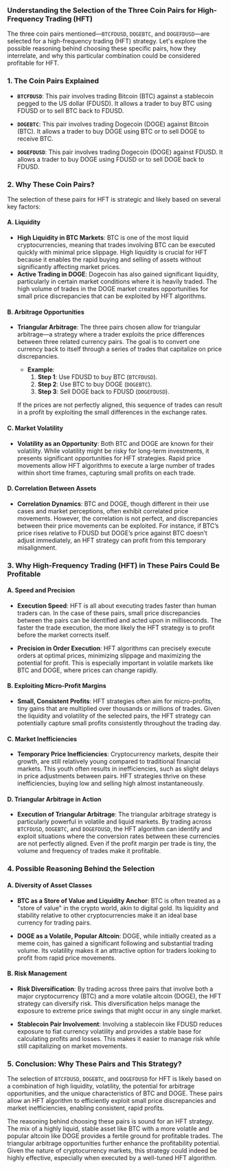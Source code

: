 ### **Understanding the Selection of the Three Coin Pairs for High-Frequency Trading (HFT)**

The three coin pairs mentioned—`BTCFDUSD`, `DOGEBTC`, and `DOGEFDUSD`—are selected for a high-frequency trading (HFT) strategy. Let's explore the possible reasoning behind choosing these specific pairs, how they interrelate, and why this particular combination could be considered profitable for HFT. 

### **1. The Coin Pairs Explained**

- **`BTCFDUSD`**: This pair involves trading Bitcoin (BTC) against a stablecoin pegged to the US dollar (FDUSD). It allows a trader to buy BTC using FDUSD or to sell BTC back to FDUSD.
  
- **`DOGEBTC`**: This pair involves trading Dogecoin (DOGE) against Bitcoin (BTC). It allows a trader to buy DOGE using BTC or to sell DOGE to receive BTC.
  
- **`DOGEFDUSD`**: This pair involves trading Dogecoin (DOGE) against FDUSD. It allows a trader to buy DOGE using FDUSD or to sell DOGE back to FDUSD.

### **2. Why These Coin Pairs?**

The selection of these pairs for HFT is strategic and likely based on several key factors:

#### **A. Liquidity**
- **High Liquidity in BTC Markets**: BTC is one of the most liquid cryptocurrencies, meaning that trades involving BTC can be executed quickly with minimal price slippage. High liquidity is crucial for HFT because it enables the rapid buying and selling of assets without significantly affecting market prices.
- **Active Trading in DOGE**: Dogecoin has also gained significant liquidity, particularly in certain market conditions where it is heavily traded. The high volume of trades in the DOGE market creates opportunities for small price discrepancies that can be exploited by HFT algorithms.

#### **B. Arbitrage Opportunities**
- **Triangular Arbitrage**: The three pairs chosen allow for triangular arbitrage—a strategy where a trader exploits the price differences between three related currency pairs. The goal is to convert one currency back to itself through a series of trades that capitalize on price discrepancies.
  
  - **Example**: 
    1. **Step 1**: Use FDUSD to buy BTC (`BTCFDUSD`).
    2. **Step 2**: Use BTC to buy DOGE (`DOGEBTC`).
    3. **Step 3**: Sell DOGE back to FDUSD (`DOGEFDUSD`).
  
  If the prices are not perfectly aligned, this sequence of trades can result in a profit by exploiting the small differences in the exchange rates.

#### **C. Market Volatility**
- **Volatility as an Opportunity**: Both BTC and DOGE are known for their volatility. While volatility might be risky for long-term investments, it presents significant opportunities for HFT strategies. Rapid price movements allow HFT algorithms to execute a large number of trades within short time frames, capturing small profits on each trade.

#### **D. Correlation Between Assets**
- **Correlation Dynamics**: BTC and DOGE, though different in their use cases and market perceptions, often exhibit correlated price movements. However, the correlation is not perfect, and discrepancies between their price movements can be exploited. For instance, if BTC’s price rises relative to FDUSD but DOGE’s price against BTC doesn’t adjust immediately, an HFT strategy can profit from this temporary misalignment.

### **3. Why High-Frequency Trading (HFT) in These Pairs Could Be Profitable**

#### **A. Speed and Precision**
- **Execution Speed**: HFT is all about executing trades faster than human traders can. In the case of these pairs, small price discrepancies between the pairs can be identified and acted upon in milliseconds. The faster the trade execution, the more likely the HFT strategy is to profit before the market corrects itself.
  
- **Precision in Order Execution**: HFT algorithms can precisely execute orders at optimal prices, minimizing slippage and maximizing the potential for profit. This is especially important in volatile markets like BTC and DOGE, where prices can change rapidly.

#### **B. Exploiting Micro-Profit Margins**
- **Small, Consistent Profits**: HFT strategies often aim for micro-profits, tiny gains that are multiplied over thousands or millions of trades. Given the liquidity and volatility of the selected pairs, the HFT strategy can potentially capture small profits consistently throughout the trading day.

#### **C. Market Inefficiencies**
- **Temporary Price Inefficiencies**: Cryptocurrency markets, despite their growth, are still relatively young compared to traditional financial markets. This youth often results in inefficiencies, such as slight delays in price adjustments between pairs. HFT strategies thrive on these inefficiencies, buying low and selling high almost instantaneously.

#### **D. Triangular Arbitrage in Action**
- **Execution of Triangular Arbitrage**: The triangular arbitrage strategy is particularly powerful in volatile and liquid markets. By trading across `BTCFDUSD`, `DOGEBTC`, and `DOGEFDUSD`, the HFT algorithm can identify and exploit situations where the conversion rates between these currencies are not perfectly aligned. Even if the profit margin per trade is tiny, the volume and frequency of trades make it profitable.

### **4. Possible Reasoning Behind the Selection**

#### **A. Diversity of Asset Classes**
- **BTC as a Store of Value and Liquidity Anchor**: BTC is often treated as a "store of value" in the crypto world, akin to digital gold. Its liquidity and stability relative to other cryptocurrencies make it an ideal base currency for trading pairs.
  
- **DOGE as a Volatile, Popular Altcoin**: DOGE, while initially created as a meme coin, has gained a significant following and substantial trading volume. Its volatility makes it an attractive option for traders looking to profit from rapid price movements.

#### **B. Risk Management**
- **Risk Diversification**: By trading across three pairs that involve both a major cryptocurrency (BTC) and a more volatile altcoin (DOGE), the HFT strategy can diversify risk. This diversification helps manage the exposure to extreme price swings that might occur in any single market.

- **Stablecoin Pair Involvement**: Involving a stablecoin like FDUSD reduces exposure to fiat currency volatility and provides a stable base for calculating profits and losses. This makes it easier to manage risk while still capitalizing on market movements.

### **5. Conclusion: Why These Pairs and This Strategy?**

The selection of `BTCFDUSD`, `DOGEBTC`, and `DOGEFDUSD` for HFT is likely based on a combination of high liquidity, volatility, the potential for arbitrage opportunities, and the unique characteristics of BTC and DOGE. These pairs allow an HFT algorithm to efficiently exploit small price discrepancies and market inefficiencies, enabling consistent, rapid profits.

The reasoning behind choosing these pairs is sound for an HFT strategy. The mix of a highly liquid, stable asset like BTC with a more volatile and popular altcoin like DOGE provides a fertile ground for profitable trades. The triangular arbitrage opportunities further enhance the profitability potential. Given the nature of cryptocurrency markets, this strategy could indeed be highly effective, especially when executed by a well-tuned HFT algorithm.